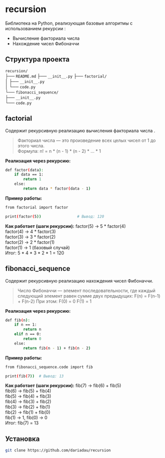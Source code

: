 # recursion
Библиотека на Python, реализующая базовые алгоритмы с использованием рекурсии :

* Вычисление факториала числа
* Нахождение чисел Фибоначчи

## Структура проекта

`recursion/`  
├── `README.md` 
├── `__init__.py` 
├── `factorial/`  
│   ├── `__init__.py`  
│   └── `code.py`  
└── `fibonacci_sequence/`  
    ├── `__init__.py`  
    └── `code.py`  
    
## factorial
Содержит рекурсивную реализацию вычисления факториала числа .

> Факториал числа — это произведение всех целых чисел от 1 до этого числа.  
> Формула: n! = n * (n - 1) * (n - 2) * ... * 1

__Реализация через рекурсию:__
```bash
def factor(data):
    if data == 1:
        return 1
    else:
        return data * factor(data - 1)
```

__Пример работы:__
```bash
from factorial import factor

print(factor(5))                # Вывод: 120
```

__Как работает (шаги рекурсии):__
factor(5) → 5 * factor(4)  
factor(4) → 4 * factor(3)  
factor(3) → 3 * factor(2)  
factor(2) → 2 * factor(1)  
factor(1) → 1 (базовый случай)  
Итог: 5 * 4 * 3 * 2 * 1 = 120  


## fibonacci_sequence
Содержит рекурсивную реализацию нахождения чисел Фибоначчи.

> Число Фибоначчи — элемент последовательности, где каждый следующий элемент равен сумме двух предыдущих:
> F(n) = F(n-1) + F(n-2)
> При этом:
> F(0) = 0
> F(1) = 1

__Реализация через рекурсию:__
```bash
def fib(n):
    if n == 1:
        return n
    elif n == 0:
        return 0
    else:
        return fib(n - 1) + fib(n - 2)
```

__Пример работы:__
```bash
from fibonacci_sequence.code import fib

print(fib(7))  # Вывод: 13
```

__Как работает (шаги рекурсии):__
fib(7) → fib(6) + fib(5)  
fib(6) → fib(5) + fib(4)  
fib(5) → fib(4) + fib(3)  
fib(4) → fib(3) + fib(2)  
fib(3) → fib(2) + fib(1)  
fib(2) → fib(1) + fib(0)  
fib(1) → 1, fib(0) → 0  
Итог: fib(7) = 13  

## Установка
```bash
git clone https://github.com/dariadau/recursion
```
